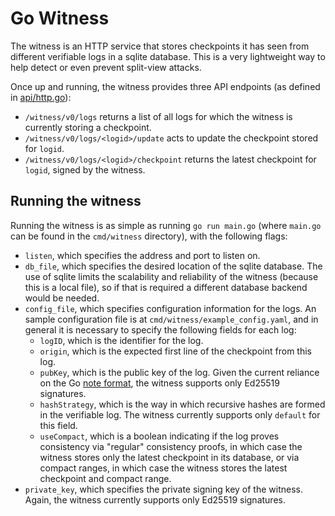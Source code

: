 Go Witness
==============

The witness is an HTTP service that stores checkpoints it has seen from
different verifiable logs in a sqlite database.  This is a very lightweight way
to help detect or even prevent split-view attacks.

Once up and running, the witness provides three API endpoints (as defined in
[api/http.go](api/http.go)):
- `/witness/v0/logs` returns a list of all logs for which the witness is
  currently storing a checkpoint.
- `/witness/v0/logs/<logid>/update` acts to update the checkpoint stored for 
  `logid`.
- `/witness/v0/logs/<logid>/checkpoint` returns the latest checkpoint for
  `logid`, signed by the witness.

Running the witness
--------------------

Running the witness is as simple as running `go run main.go` (where `main.go`
can be found in the `cmd/witness` directory), with the following flags:
- `listen`, which specifies the address and port to listen on.
- `db_file`, which specifies the desired location of the sqlite database.  The
  use of sqlite limits the scalability and reliability of the witness (because
  this is a local file), so if that is required a different database backend
  would be needed.
- `config_file`, which specifies configuration information for the logs.  An
  sample configuration file is at `cmd/witness/example_config.yaml`, and in general it
  is necessary to specify the following fields for each log:
    - `logID`, which is the identifier for the log.
    - `origin`, which is the expected first line of the checkpoint from this log.
    - `pubKey`, which is the public key of the log.  Given the current reliance on the Go [note format](https://pkg.go.dev/golang.org/x/exp/sumdb@v0.0.2/internal/note), the witness supports only Ed25519 signatures.
    - `hashStrategy`, which is the way in which recursive hashes are formed in the verifiable log.  The witness currently supports only `default` for this field.
    - `useCompact`, which is a boolean indicating if the log proves consistency via "regular" consistency proofs, in which case the witness stores only the latest checkpoint in its database, or via compact ranges, in which case the witness stores the latest checkpoint and compact range.
- `private_key`, which specifies the private signing key of the witness.  Again,
  the witness currently supports only Ed25519 signatures.
